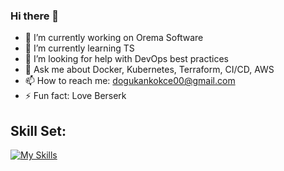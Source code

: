 ### Hi there 👋

<!--
**dgknkokce/dgknkokce** is a ✨ _special_ ✨ repository because its `README.md` (this file) appears on your GitHub profile.

Here are some ideas to get you started:
- 👯 I’m looking to collaborate on ...
-->
- 🔭 I’m currently working on Orema Software
- 🌱 I’m currently learning TS
- 🤔 I’m looking for help with DevOps best practices
- 💬 Ask me about Docker, Kubernetes, Terraform, CI/CD, AWS
- 📫 How to reach me: dogukankokce00@gmail.com
- ⚡ Fun fact: Love Berserk

## Skill Set:
[![My Skills](https://skillicons.dev/icons?i=aws,linux,docker,kubernetes,nginx,git,gitlab,ansible,prometheus,js,ts,python,bash,redis,postgres,mysql,laravel)](https://skillicons.dev)

